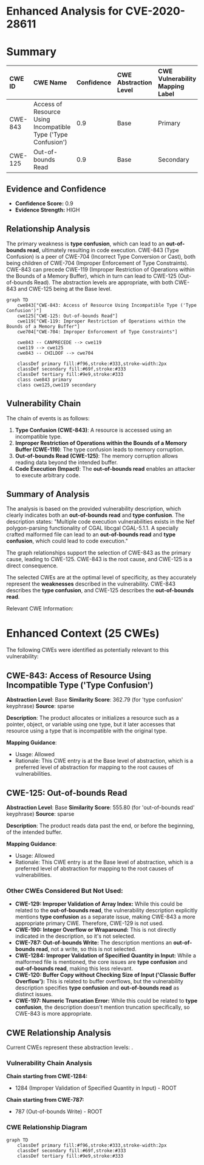 # Enhanced Analysis for CVE-2020-28611

# Summary
| CWE ID  | CWE Name                                                     | Confidence | CWE Abstraction Level | CWE Vulnerability Mapping Label | CWE-Vulnerability Mapping Notes |
| :-------- | :----------------------------------------------------------- | :--------- | :-------------------- | :------------------------------ | :------------------------------ |
| CWE-843   | Access of Resource Using Incompatible Type ('Type Confusion') | 0.9        | Base                  | Primary                         | Allowed                         |
| CWE-125   | Out-of-bounds Read                                           | 0.9        | Base                  | Secondary                       | Allowed                         |

## Evidence and Confidence

*   **Confidence Score:** 0.9
*   **Evidence Strength:** HIGH

## Relationship Analysis
The primary weakness is **type confusion**, which can lead to an **out-of-bounds read**, ultimately resulting in code execution. CWE-843 (Type Confusion) is a peer of CWE-704 (Incorrect Type Conversion or Cast), both being children of CWE-704 (Improper Enforcement of Type Constraints). CWE-843 can precede CWE-119 (Improper Restriction of Operations within the Bounds of a Memory Buffer), which in turn can lead to CWE-125 (Out-of-bounds Read). The abstraction levels are appropriate, with both CWE-843 and CWE-125 being at the Base level.

```mermaid
graph TD
    cwe843["CWE-843: Access of Resource Using Incompatible Type ('Type Confusion')"]
    cwe125["CWE-125: Out-of-bounds Read"]
    cwe119["CWE-119: Improper Restriction of Operations within the Bounds of a Memory Buffer"]
    cwe704["CWE-704: Improper Enforcement of Type Constraints"]
    
    cwe843 -- CANPRECEDE --> cwe119
    cwe119 --> cwe125
    cwe843 -- CHILDOF --> cwe704
    
    classDef primary fill:#f96,stroke:#333,stroke-width:2px
    classDef secondary fill:#69f,stroke:#333
    classDef tertiary fill:#9e9,stroke:#333
    class cwe843 primary
    class cwe125,cwe119 secondary
```

## Vulnerability Chain
The chain of events is as follows:
1.  **Type Confusion (CWE-843)**: A resource is accessed using an incompatible type.
2.  **Improper Restriction of Operations within the Bounds of a Memory Buffer (CWE-119)**: The type confusion leads to memory corruption.
3.  **Out-of-bounds Read (CWE-125)**: The memory corruption allows reading data beyond the intended buffer.
4.  **Code Execution (Impact)**: The **out-of-bounds read** enables an attacker to execute arbitrary code.

## Summary of Analysis
The analysis is based on the provided vulnerability description, which clearly indicates both an **out-of-bounds read** and **type confusion**. The description states: "Multiple code execution vulnerabilities exists in the Nef polygon-parsing functionality of CGAL libcgal CGAL-5.1.1. A specially crafted malformed file can lead to an **out-of-bounds read** and **type confusion**, which could lead to code execution."

The graph relationships support the selection of CWE-843 as the primary cause, leading to CWE-125. CWE-843 is the root cause, and CWE-125 is a direct consequence.

The selected CWEs are at the optimal level of specificity, as they accurately represent the **weaknesses** described in the vulnerability. CWE-843 describes the **type confusion**, and CWE-125 describes the **out-of-bounds read**.

Relevant CWE Information:

# Enhanced Context (25 CWEs)
The following CWEs were identified as potentially relevant to this vulnerability:

## CWE-843: Access of Resource Using Incompatible Type ('Type Confusion')
**Abstraction Level**: Base
**Similarity Score**: 362.79 (for 'type confusion' keyphrase)
**Source**: sparse

**Description**:
The product allocates or initializes a resource such as a pointer, object, or variable using one type, but it later accesses that resource using a type that is incompatible with the original type.

**Mapping Guidance**:
- Usage: Allowed
- Rationale: This CWE entry is at the Base level of abstraction, which is a preferred level of abstraction for mapping to the root causes of vulnerabilities.

## CWE-125: Out-of-bounds Read
**Abstraction Level**: Base
**Similarity Score**: 555.80 (for 'out-of-bounds read' keyphrase)
**Source**: sparse

**Description**:
The product reads data past the end, or before the beginning, of the intended buffer.

**Mapping Guidance**:
- Usage: Allowed
- Rationale: This CWE entry is at the Base level of abstraction, which is a preferred level of abstraction for mapping to the root causes of vulnerabilities.

### Other CWEs Considered But Not Used:

*   **CWE-129: Improper Validation of Array Index:** While this could be related to the **out-of-bounds read**, the vulnerability description explicitly mentions **type confusion** as a separate issue, making CWE-843 a more appropriate primary CWE. Therefore, CWE-129 is not used.
*   **CWE-190: Integer Overflow or Wraparound:** This is not directly indicated in the description, so it's not selected.
*   **CWE-787: Out-of-bounds Write:** The description mentions an **out-of-bounds read**, not a write, so this is not selected.
*   **CWE-1284: Improper Validation of Specified Quantity in Input:** While a malformed file is mentioned, the core issues are **type confusion** and **out-of-bounds read**, making this less relevant.
*   **CWE-120: Buffer Copy without Checking Size of Input ('Classic Buffer Overflow'):** This is related to buffer overflows, but the vulnerability description specifies **type confusion** and **out-of-bounds read** as distinct issues.
*   **CWE-197: Numeric Truncation Error:** While this could be related to **type confusion**, the description doesn't mention truncation specifically, so CWE-843 is more appropriate.


## CWE Relationship Analysis

Current CWEs represent these abstraction levels: .


### Vulnerability Chain Analysis

**Chain starting from CWE-1284:**
- 1284 (Improper Validation of Specified Quantity in Input) - ROOT


**Chain starting from CWE-787:**
- 787 (Out-of-bounds Write) - ROOT



### CWE Relationship Diagram

```mermaid
graph TD
    classDef primary fill:#f96,stroke:#333,stroke-width:2px
    classDef secondary fill:#69f,stroke:#333
    classDef tertiary fill:#9e9,stroke:#333
```